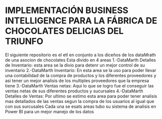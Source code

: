 # IMPLEMENTACIÓN BUSINESS INTELLIGENCE PARA LA FÁBRICA DE CHOCOLATES DELICIAS DEL TRIUNFO 
El siguiente repositorio es el etl en conjunto a los diceños de los dataMrath de una asocion de chocolates 
Esta divido en 4 areas 
1.-DataMarth Detalles de Inventario: esta area se la divio para detenr un mejor control de su inventario
2.-DataMarth Inventario: En esta area se la uso para poder llevar una contabilidad de la compra de productos y los diferentes proveedores y asi tener un mejor analisis de los        multiples proveedores que la empresa tiene
3.-DataMarth Ventas netas: Aqui lo que se logro fue el conseguir las ventas netas de sus diferentes productos y sucursales
4.-DataMarth Detalles de Ventas: Por ultimo se estimo esta area para poder tener analisis mas detallados de las ventas segun la compra de los usuarios al igual que con sus            surcusales
Cada una se esats areas tubo su sistema de analisis en Power BI para un mejor manejo de los datos

